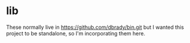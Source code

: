 # lib

These normally live in https://github.com/dbrady/bin.git but I wanted this
project to be standalone, so I'm incorporating them here.
